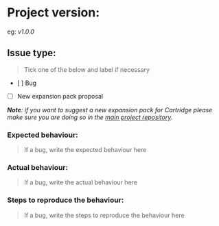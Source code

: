 # Project version:
eg: _v1.0.0_

## Issue type:
> Tick one of the below and label if necessary

- [ ] Bug
- [ ] New expansion pack proposal

_**Note**: if you want to suggest a new expansion pack for Cartridge please make sure you are doing so in the [main project repository](https://github.com/cartridge/cartridge/issues/new)._

### Expected behaviour:
> If a bug, write the expected behaviour here

### Actual behaviour:
> If a bug, write the actual behaviour here

### Steps to reproduce the behaviour:
> If a bug, write the steps to reproduce the behaviour here
